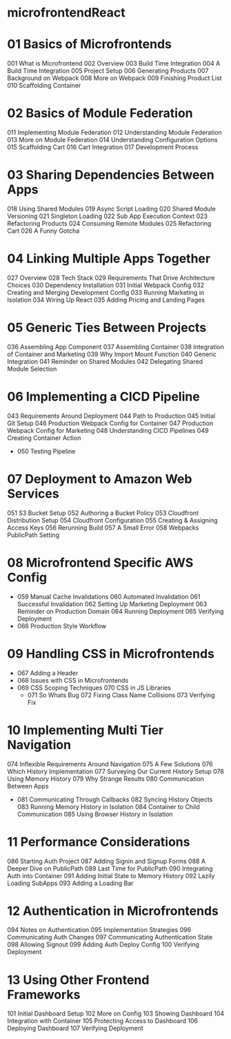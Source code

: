 # microfrontendReact
# 01 Basics of Microfrontends
  001 What is Microfrontend
  002 Overview
 003 Build Time Integration
004 A Build Time Integration
005 Project Setup
 006 Generating Products
 007 Background on Webpack
 008 More on Webpack
  009 Finishing Product List
 010 Scaffolding Container
# 02 Basics of Module Federation
 011 Implementing Module Federation
  012 Understanding Module Federation
  013 More on Module Federation
 014 Understanding Configuration Options
  015 Scaffolding Cart
 016 Cart Integration
017 Development Process
# 03 Sharing Dependencies Between Apps
 018 Using Shared Modules
 019 Async Script Loading
 020 Shared Module Versioning
021 Singleton Loading
  022 Sub App Execution Context
 023 Refactoring Products
  024 Consuming Remote Modules
  025 Refactoring Cart
 026 A Funny Gotcha
# 04 Linking Multiple Apps Together
  027 Overview
  028 Tech Stack
 029 Requirements That Drive Architecture Choices
  030 Dependency Installation
  031 Initial Webpack Config
 032 Creating and Merging Development Config
  033 Running Marketing in Isolation
  034 Wiring Up React
  035 Adding Pricing and Landing Pages
# 05 Generic Ties Between Projects
 036 Assembling App Component
 037 Assembling Container
038 Integration of Container and Marketing
 039 Why Import Mount Function
040 Generic Integration
 041 Reminder on Shared Modules
  042 Delegating Shared Module Selection
# 06 Implementing a CICD Pipeline
043 Requirements Around Deployment
 044 Path to Production
  045 Initial Git Setup
 046 Production Webpack Config for Container
 047 Production Webpack Config for Marketing
 048 Understanding CICD Pipelines
  049 Creating Container Action
- 050 Testing Pipeline
# 07 Deployment to Amazon Web Services
  051 S3 Bucket Setup
  052 Authoring a Bucket Policy
  053 Cloudfront Distribution Setup
054 Cloudfront Configuration
  055 Creating & Assigning Access Keys
 056 Rerunning Build
 057 A Small Error
 058 Webpacks PublicPath Setting
# 08 Microfrontend Specific AWS Config
- 059 Manual Cache Invalidations
 060 Automated Invalidation
 061 Successful Invalidation
 062 Setting Up Marketing Deployment
  063 Reminder on Production Domain
  064 Running Deployment
 065 Verifying Deployment
- 066 Production Style Workflow
# 09 Handling CSS in Microfrontends
 - 067 Adding a Header
 - 068 Issues with CSS in Microfrontends
- 069 CSS Scoping Techniques
  070 CSS in JS Libraries
  - 071 So Whats Bug
  072 Fixing Class Name Collisions
 073 Verifying Fix
# 10 Implementing Multi Tier Navigation
 074 Inflexible Requirements Around Navigation
 075 A Few Solutions
  076 Which History Implementation
 077 Surveying Our Current History Setup
 078 Using Memory History
 079 Why Strange Results
 080 Communication Between Apps
- 081 Communicating Through Callbacks
  082 Syncing History Objects
083 Running Memory History in Isolation
 084 Container to Child Communication
 085 Using Browser History in Isolation
# 11 Performance Considerations
  086 Starting Auth Project
 087 Adding Signin and Signup Forms
  088 A Deeper Dive on PublicPath
 089 Last Time for PublicPath
090 Integrating Auth into Container
 091 Adding Initial State to Memory History
092 Lazily Loading SubApps
093 Adding a Loading Bar
# 12 Authentication in Microfrontends
  094 Notes on Authentication
 095 Implementation Strategies
 096 Communicating Auth Changes
 097 Communicating Authentication State
 098 Allowing Signout
 099 Adding Auth Deploy Config
100 Verifying Deployment
# 13 Using Other Frontend Frameworks
 101 Initial Dashboard Setup
 102 More on Config
 103 Showing Dashboard
 104 Integration with Container
105 Protecting Access to Dashboard
106 Deploying Dashboard
 107 Verifying Deployment
